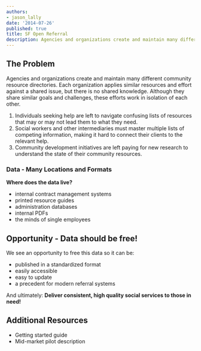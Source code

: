```yaml
---
authors:
- jason_lally
date: '2014-07-26'
published: true
title: SF Open Referral
description: Agencies and organizations create and maintain many different community resource directories. Each organization applies similar resources and effort against a shared issue, but there is no shared knowledge. Although they share similar goals and challenges, these efforts work in isolation of each other. SF Open Referral improves social service delivery through shared, open resource data.
---
```


## The Problem

Agencies and organizations create and maintain many different community resource directories. Each organization applies similar resources and effort against a shared issue, but there is no shared knowledge. Although they share similar goals and challenges, these efforts work in isolation of each other.

1. Individuals seeking help are left to navigate confusing lists of resources that may or may not lead them to what they need.
2. Social workers and other intermediaries must master multiple lists of competing information, making it hard to connect their clients to the relevant help.
3. Community development initiatives are left paying for new research to understand the state of their community resources.

### Data - Many Locations and Formats

**Where does the data live?**

- internal contract management systems
- printed resource guides
- administration databases
- internal PDFs
- the minds of single employees

## Opportunity - Data should be free!

We see an opportunity to free this data so it can be:

- published in a standardized format
- easily accessible
- easy to update
- a precedent for modern referral systems

And ultimately: **Deliver consistent, high quality social services to those in need!**

## Additional Resources

- Getting started guide
- Mid-market pilot description
